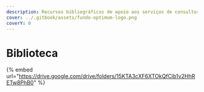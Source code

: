 ```yaml
---
description: Recursos bibliográficos de apoio aos serviços de consultoria
cover: ../.gitbook/assets/fundo-optimum-logo.png
coverY: 0
---
```


# Biblioteca

{% embed url="https://drive.google.com/drive/folders/15KTA3cXF6XTOkQfCib1v2HhRETw8PhB0" %}
